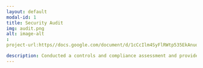 ```yaml
---
layout: default
modal-id: 1
title: Security Audit
img: audit.png
alt: image-alt
:
project-url:https//docs.google.com/document/d/1cCcIlm4SyFlRWtp535EkAnuqdyZP11lwr7syXnum8UA/edit?usp=sharing

description: Conducted a controls and compliance assessment and provided recommendations to company stakeholders to mitigate risks and avoid fines based on best practices for NIST CSF, PCI DSS, GDPR, SOC 1 & SOC 2.
---
```

